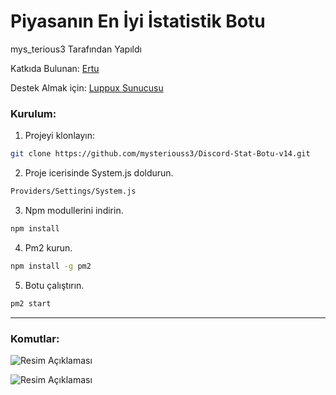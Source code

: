 <div align="left">
  <h1>Piyasanın En İyi İstatistik Botu</h1>
  <p>mys_terious3 Tarafından Yapıldı</p>
  
  <p>Katkıda Bulunan: <a href="https://github.com/ertucuk">Ertu</a></p>
  
  <p>Destek Almak için: <a href="https://discord.gg/luppux">Luppux Sunucusu</a></p>
</div>

### Kurulum:

1. Projeyi klonlayın:

```bash 
git clone https://github.com/mysteriouss3/Discord-Stat-Botu-v14.git
```
2. Proje icerisinde System.js doldurun.
```bash
Providers/Settings/System.js
```
3. Npm modullerini indirin.

```bash
npm install
```
4. Pm2 kurun.

```bash
npm install -g pm2
```

5. Botu çalıştırın.
```bash
pm2 start
```

---


### Komutlar:

![Resim Açıklaması](https://github.com/mysteriouss3/Discord-Stat-Botu-v14/assets/142053394/4818a8b9-3caa-43f4-8a7d-f4eba0a8029e)

![Resim Açıklaması](https://github.com/mysteriouss3/Discord-Stat-Botu-v14/assets/142053394/5a441357-7ebb-4e1d-8a0e-d9f9ef401ffe)
